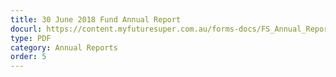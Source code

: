 ```yaml
---
title: 30 June 2018 Fund Annual Report
docurl: https://content.myfuturesuper.com.au/forms-docs/FS_Annual_Report_2018.pdf
type: PDF
category: Annual Reports
order: 5
---
```

